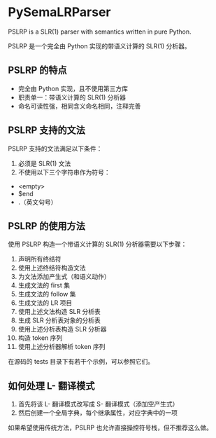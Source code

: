 # PySemaLRParser

PSLRP is a SLR(1) parser with semantics written in pure Python.

PSLRP 是一个完全由 Python 实现的带语义计算的 SLR(1) 分析器。

## PSLRP 的特点

- 完全由 Python 实现，且不使用第三方库
- 职责单一：带语义计算的 SLR(1) 分析器
- 命名可读性强，相同含义命名相同，注释完善

## PSLRP 支持的文法

PSLRP 支持的文法满足以下条件：

1. 必须是 SLR(1) 文法
2. 不使用以下三个字符串作为符号：

- \<empty\>
- $end
- .（英文句号）

## PSLRP 的使用方法

使用 PSLRP 构造一个带语义计算的 SLR(1) 分析器需要以下步骤：

1. 声明所有终结符
2. 使用上述终结符构造文法
3. 为文法添加产生式（和语义动作）
4. 生成文法的 first 集
5. 生成文法的 follow 集
6. 生成文法的 LR 项目
7. 使用上述文法构造 SLR 分析表
8. 生成 SLR 分析表对象的分析表
9. 使用上述分析表构造 SLR 分析器
10. 构造 token 序列
11. 使用上述分析器解析 token 序列

在源码的 tests 目录下有若干个示例，可以参照它们。

## 如何处理 L- 翻译模式

1. 首先将该 L- 翻译模式改写成 S- 翻译模式（添加空产生式）
2. 然后创建一个全局字典，每个继承属性，对应字典中的一项

如果希望使用传统方法，PSLRP 也允许直接操控符号栈，但不推荐这么做。
